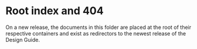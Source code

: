 # Root index and 404

On a new release, the documents in this folder are placed at the root of their respective containers and exist as redirectors to the newest release of the Design Guide.
